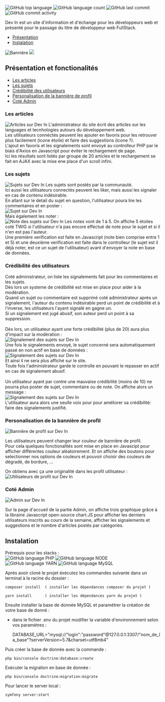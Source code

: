 
![GitHub top language](https://img.shields.io/github/languages/top/clemmlec/dev_in)
![GitHub language count](https://img.shields.io/github/languages/count/clemmlec/dev_in)
![GitHub last commit](https://img.shields.io/github/last-commit/clemmlec/dev_in?label=Last%20Commit)
![GitHub commit activity](https://img.shields.io/github/commit-activity/m/clemmlec/dev_in?label=Commit%20Activity)
<!-- ![GitHub release (latest SemVer)](https://img.shields.io/github/v/release/clemmlec/dev_in?display_name=tag) -->

Dev In est un site d'information et d'échange pour les développeurs web et présenté pour le passage du titre de développeur web FullStack.
<br>
  - [Présentation](#présentation-et-fonctionalités) <br>
  - [Instalation](#instalation)

![Bannière](https://github.com/clemmlec/dev_in/blob/master/img/dev_in_home.png)
<img src="https://github.com/clemmlec/dev_in/blob/master/img/dev_in_home.png">
## Présentation et fonctionalités
  - [Les articles](#les-articles) <br>
  - [Les sujets](#les-sujets) <br>
  - [Crédibilité des utilisateurs](#crédibilité-des-utilisateurs) <br>
  - [Personalisation de la bannière de profil](#personalisation-de-la-bannière-de-profil) <br>
  - [Coté Admin](#coté-admin) <br>

  ### Les articles
![Articles sur Dev In](https://github.com/clemmlec/dev_in/blob/master/img/articles.png)
L'administrateur du site écrit des articles sur les languages et tecnhologies autours du développement web.<br>
Les utilisateurs connéctés peuvent les ajouter en favoris pour les retrouver plus facilement (icone étoile) et faire des suggestions (icone ?).<br>
L'ajout en favoris et les signalements sont envoyé au controlleur PHP par le biais d'Axios en Javascript pour éviter le rechargement de page.<br>
Ici les résultats sont listés par groupe de 20 articles et le rechargement se fait en AJAX avec la mise ene place d'un scroll infini.

  ### Les sujets
![Sujets sur Dev In](https://github.com/clemmlec/dev_in/blob/master/img/sujets.png)
Les sujets sont postés par la communauté.<br>
Ici aussi les utilisateurs connectés peuvent les liker, mais aussi les signaler en cas de contenu indésirable. <br>
En allant sur le detail du sujet en question, l'utilisateur poura lire les commentaires et en poster :<br>
![Sujet sur Dev In](https://github.com/clemmlec/dev_in/blob/master/img/sujet.png)<br>
Mais également les noter : <br>
![Note des sujets sur Dev In](https://github.com/clemmlec/dev_in/blob/master/img/note.png)
Les notes vont de 1 à 5. On affiche 5 étoiles coté TWIG si l'utilisateur n'a pas encore effectué de note pour le sujet et si il n'en est pas l'auteur.<br>
Une première verification est faite en Javascript (note bien comprise entre 1 et 5) et une deuxième verification est faite dans le controlleur (le sujet est il déjà noter, est ce un sujet de l'utilisateur) avant d'envoyer la note en base de données.

  ### Crédibilité des utilisateurs


Coté administrateur, on liste les signalements fait pour les commentaires et les sujets.<br>
Dès lors un systeme de crédibilité est mise en place pour aider à la modération.<br>
Quand un sujet ou commentaire est supprimé coté administrateur après un signalement, l'auteur du contenu indésirable perd un point de crédibilité et à l'inverse, les utilisateurs l'ayant signalé en gagne un.<br>
Si un signalement est jugé abusif, son auteur perd un point à sa suppression.<br>
<br>
Dès lors, un utilisateur ayant une forte crédibilité (plus de 20) aura plus d'impact sur la modération : <br>
![Signalement des sujets sur Dev In](https://github.com/clemmlec/dev_in/blob/master/img/moderation1.png)<br>
Une fois le signalements envoyé, le sujet concerné sera automatiquement passé en non actif en base de données : <br>
![Signalement des sujets sur Dev In](https://github.com/clemmlec/dev_in/blob/master/img/moderation2.png)<br>
Et ainsi il ne sera plus affiché sur le site.<br>
Toute fois l'administrateur garde le controlle en pouvant le repasser en actif en cas de signalement abusif.<br>
<br>
Un utilisateur ayant par contre une mauvaise crédibilité (moins de 10) ne pourra plus poster de sujet, commentaire ou de note. On affiche alors un message : <br>
![Signalement des sujets sur Dev In](https://github.com/clemmlec/dev_in/blob/master/img/trollSujet.png)<br>
L'utilisateur aura alors une seulle voix pour pour améliorer sa crédibilité: faire des signalements justifié.

  ### Personalisation de la bannière de profil
![Bannière de profil sur Dev In](https://github.com/clemmlec/dev_in/blob/master/img/profilCouleurs.png)<br>

Les utilisateurs peuvent changer leur couleur de bannière de profil.<br>
Pour cela quelques fonctionalités sont mise en place en Javascipt pour afficher différentes couleur aléatoirement. Et on affiche des boutons pour selectionner nos options de couleurs et pouvoir choisir des couleurs de dégradé, de bordure, ...

On obtiens avec ça une originalité dans les profil utilisateur : <br>
![Utilisateurs de profil sur Dev In](https://github.com/clemmlec/dev_in/blob/master/img/users.png)<br>

  ### Coté Admin
![Admin sur Dev In](https://github.com/clemmlec/dev_in/blob/master/img/admin.png)<br>

Sur la page d'accueil de la partie Admin, on affiche trois graphique grâce à la librairie Javascript open-source chart.JS pour afficher les derniers utilisateurs inscrits au cours de la semaine, afficher les signalements et suggestions et le nombre d'articles postés par catégories.



## Instalation

Prérequis pour les stacks :
<br>
![GitHub language PHP](https://img.shields.io/badge/Php-8.1-brightgreen?style=flat&logo=php&color=787CB5")
![GitHub language NODE](https://img.shields.io/badge/Node-18.0-brightgreen?style=flat&logo=nodedotjs&color=3C873A)
![GitHub language YARN](https://img.shields.io/badge/Yarn-4.0-brightgreen?style=flat&logo=yarn&color=25799f)
![GitHub language MySQL](https://img.shields.io/badge/Mysql-8.0.25-brightgreen?style=flat&logo=mysql&color=00758F&logoColor=F29111)

 
  Après avoir cloné le projet éxécutez les commandes suivante dans un terminal à la racine du dossier : 

    composer install  ( installer les dépendances composer du projet )

    yarn install      ( installer les dépendances yarn du projet )

  Ensuite installer la base de donnée MySQL et paramétrer la création de votre base de donné :
  
  - dans le fichier .env du projet modifier la variable d'environnement selon vos paramètres :
    
      DATABASE_URL="mysql://"login":"password"@127.0.0.1:3307/"nom_de_la_base"?serverVersion=5.7&charset=utf8mb4"

  Puis créer la base de donnée avec la commande : 
  
    php bin/console doctrine:database:create

  Exécuter la migration en base de donnée : 
    
    php bin/console doctrine:migration:migrate

Pour lancer le server local :

    symfony server:start
  
  
